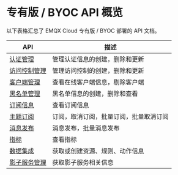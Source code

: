# 专有版 / BYOC API 概览

以下表格汇总了 EMQX Cloud 专有版 / BYOC 部署的 API 文档。


| API                          | 描述                                   |
| ---------------------------- | -------------------------------------- |
| [认证管理](./auth.md)        | 管理认证信息的创建，删除和更新         |
| [访问控制管理](./acl.md)     | 管理访问控制的创建，删除和更新         |
| [客户端管理](./client.md)   | 查看在线客户端信息，剔除客户端         |
| [黑名单管理](./banned.md)     | 黑名单信息的创建，删除和查看      |
| [订阅信息](./subscriptions.md) | 查看订阅信息                           |
| [主题订阅](./topic.md) | 订阅，取消订阅，批量订阅，批量取消订阅 |
| [消息发布](./pub.md)     | 消息发布，批量消息发布                 |
| [指标](./metrics.md)         | 查看指标                               |
| [数据集成](./rules.md)         | 获取或创建资源、规则、动作信息                            |
| [影子服务管理](./shadow_service.md) | 获取影子服务相关信息 |

